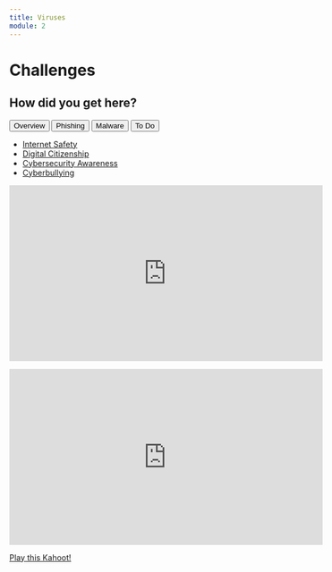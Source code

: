 ```yaml
---
title: Viruses
module: 2
---
```


# Challenges

## How did you get here?

<div class="tab">
  <button class="tablinks active" onclick="openTab(event, 'Overview')">Overview</button>
  <button class="tablinks" onclick="openTab(event, 'Phishing')">Phishing</button>
  <button class="tablinks" onclick="openTab(event, 'Malware')">Malware</button>
   <button class="tablinks" onclick="openTab(event, 'ToDo')">To Do</button>
</div>

<!-- Tab content -->
<div id="Overview" class="tabcontent" style="display:block">

<p>
<ul>
<li>
<a href="https://youtu.be/qtJNRxMRuPE" data-lity>Internet Safety</a>
</li>
<li>
<a href="https://youtu.be/yfZN4_gP5kQ" data-lity>Digital Citizenship</a>
</li>
<li>
<a href="https://youtu.be/6BJLmfscrqo" data-lity>Cybersecurity Awareness</a>
</li>
<li>
<a href="https://youtu.be/vtfMzmkYp9E" data-lity>Cyberbullying</a>
</li>
</ul>
</p>


</div>

<div id="Phishing" class="tabcontent" style="display:block">

<p>

<iframe width="560" height="315" src="https://www.youtube.com/embed/XBkzBrXlle0" title="YouTube video player" frameborder="0" allow="accelerometer; autoplay; clipboard-write; encrypted-media; gyroscope; picture-in-picture; web-share" allowfullscreen></iframe>
</p>
</div>


<div id="Malware" class="tabcontent" style="display:block">

<p>
<iframe width="560" height="315" src="https://youtu.be/eNBx9kbgdDY" title="YouTube video player" frameborder="0" allow="accelerometer; autoplay; clipboard-write; encrypted-media; gyroscope; picture-in-picture; web-share" allowfullscreen></iframe>

</p>

</div>

<div id="ToDo" class="tabcontent">
<a href="https://kahoot.it/challenge/05880653?challenge-id=84387498-97d5-4d82-ae4e-eabb1c94cf58_1687241780558"> Play this Kahoot!</a>


</div>